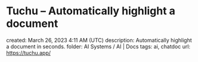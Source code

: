# Tuchu – Automatically highlight a document

created: March 26, 2023 4:11 AM (UTC)
description: Automatically highlight a document in seconds.
folder: AI Systems / AI | Docs
tags: ai, chatdoc
url: https://tuchu.app/